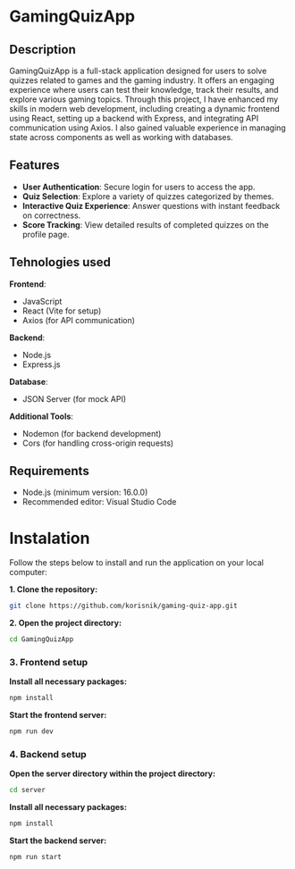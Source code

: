 # GamingQuizApp
## Description
GamingQuizApp is a full-stack application designed for users to solve quizzes related to games and the gaming industry. It offers an engaging experience where users can test their knowledge, track their results, and explore various gaming topics. Through this project, I have enhanced my skills in modern web development, including creating a dynamic frontend using React, setting up a backend with Express, and integrating API communication using Axios. I also gained valuable experience in managing state across components as well as working with databases.


## Features
- **User Authentication**: Secure login for users to access the app.
- **Quiz Selection**: Explore a variety of quizzes categorized by themes.
- **Interactive Quiz Experience**: Answer questions with instant feedback on correctness.
- **Score Tracking**: View detailed results of completed quizzes on the profile page.

## Tehnologies used
**Frontend**:
  - JavaScript
  - React (Vite for setup)
  - Axios (for API communication)
    
**Backend**:
  - Node.js
  - Express.js
    
**Database**:
  - JSON Server (for mock API)
    
**Additional Tools**:
  - Nodemon (for backend development)
  - Cors (for handling cross-origin requests)

## Requirements
- Node.js (minimum version: 16.0.0)
- Recommended editor: Visual Studio Code

# Instalation
Follow the steps below to install and run the application on your local computer:

**1. Clone the repository:**
```bash
git clone https://github.com/korisnik/gaming-quiz-app.git
```
**2. Open the project directory:**
```bash
cd GamingQuizApp
```
### 3. Frontend setup
**Install all necessary packages:**
```bash
npm install
```
**Start the frontend server:**
```bash
npm run dev
```
### 4. Backend setup
**Open the server directory within the project directory:**
```bash
cd server
```
**Install all necessary packages:**
```bash
npm install
```
**Start the backend server:**
```bash
npm run start
```

